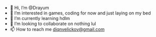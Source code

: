 - 👋 Hi, I’m @Drayum
- 👀 I’m interested in games, coding for now and just laying on my bed
- 🌱 I’m currently learning hdlm
- 💞️ I’m looking to collaborate on nothing lul
- 📫 How to reach me diqnvelickov@gmail.com

<!---
Drayum/Drayum is a ✨ special ✨ repository because its `README.md` (this file) appears on your GitHub profile.
You can click the Preview link to take a look at your changes.
--->
